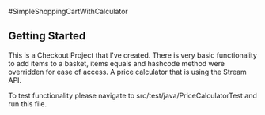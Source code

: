 #SimpleShoppingCartWithCalculator


## Getting Started
This is a Checkout Project that I've created.
There is very basic functionality to add items to a basket, items equals and hashcode method were overridden for ease of access.
A price calculator that is using the Stream API.

To test functionality please navigate to src/test/java/PriceCalculatorTest and run this file.

